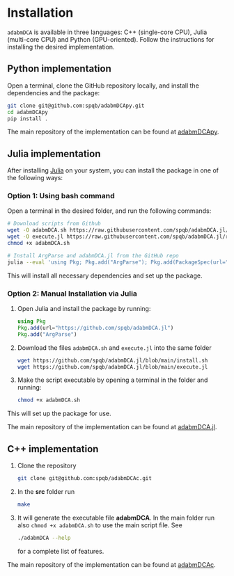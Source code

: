 # Installation

`adabmDCA` is available in three languages: C++ (single-core CPU), Julia (multi-core CPU) and Python (GPU-oriented). Follow the instructions for installing the desired implementation.

## Python implementation

Open a terminal, clone the GitHub repository locally, and install the dependencies and the package:

```bash
git clone git@github.com:spqb/adabmDCApy.git
cd adabmDCApy
pip install .
```

The main repository of the implementation can be found at [adabmDCApy](https://github.com/spqb/adabmDCApy.git).

## Julia implementation

After installing [Julia](https://julialang.org/downloads/) on your system, you can install the package in one of the following ways:

### Option 1: Using bash command

Open a terminal in the desired folder, and run the following commands:

```bash
# Download scripts from Github
wget -O adabmDCA.sh https://raw.githubusercontent.com/spqb/adabmDCA.jl/refs/heads/main/adabmDCA.sh
wget -O execute.jl https://raw.githubusercontent.com/spqb/adabmDCA.jl/refs/heads/main/execute.jl
chmod +x adabmDCA.sh

# Install ArgParse and adabmDCA.jl from the GitHub repo
julia --eval 'using Pkg; Pkg.add("ArgParse"); Pkg.add(PackageSpec(url="https://github.com/spqb/adabmDCA.jl"))'
```
This will install all necessary dependencies and set up the package.

### Option 2: Manual Installation via Julia

1.  Open Julia and install the package by running:
    ```Julia
    using Pkg
    Pkg.add(url="https://github.com/spqb/adabmDCA.jl")
    Pkg.add("ArgParse")
    ```

2.  Download the files `adabmDCA.sh` and `execute.jl` into the same folder
    ```bash
    wget https://github.com/spqb/adabmDCA.jl/blob/main/install.sh
    wget https://github.com/spqb/adabmDCA.jl/blob/main/execute.jl
    ```

3.  Make the script executable by opening a terminal in the folder and running:
    ```bash
    chmod +x adabmDCA.sh
    ```
This will set up the package for use.

The main repository of the implementation can be found at [adabmDCA.jl](https://github.com/spqb/adabmDCA.jl.git).

## C++ implementation

1.    Clone the repository
      ```bash
      git clone git@github.com:spqb/adabmDCAc.git
      ```
2.    In the __src__ folder run
      ```bash
      make
      ```
3.    It will generate the executable file __adabmDCA__. In the main folder run also `chmod +x adabmDCA.sh` to use the main script file. See
      ```bash
      ./adabmDCA --help
      ```
      for a complete list of features.

The main repository of the implementation can be found at [adabmDCAc](https://github.com/spqb/adabmDCAc.git).